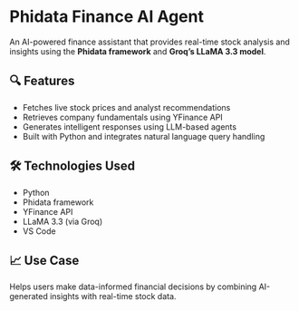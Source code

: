 # Phidata Finance AI Agent

An AI-powered finance assistant that provides real-time stock analysis and insights using the **Phidata framework** and **Groq’s LLaMA 3.3 model**.

## 🔍 Features
- Fetches live stock prices and analyst recommendations
- Retrieves company fundamentals using YFinance API
- Generates intelligent responses using LLM-based agents
- Built with Python and integrates natural language query handling

## 🛠 Technologies Used
- Python
- Phidata framework
- YFinance API
- LLaMA 3.3 (via Groq)
- VS Code

## 📈 Use Case
Helps users make data-informed financial decisions by combining AI-generated insights with real-time stock data.


